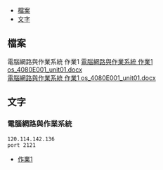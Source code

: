 - [檔案](#檔案)
- [文字](#文字)
## 檔案
電腦網路與作業系統 作業1
[電腦網路與作業系統 作業1 os_4080E001_unit01.docx](https://github.com/s108000389/File-temporary-storage/files/8137930/1.os_4080E001_unit01.docx)  
[電腦網路與作業系統 作業1 os_4080E001_unit01.docx](https://github.com/s108000389/File-temporary-storage/files/8137957/1.os_4080E001_unit01.docx)




## 文字
### 電腦網路與作業系統
```
120.114.142.136
port 2121

```
- [作業1](https://dic.vbird.tw/operating_system/2020unit01.php)

